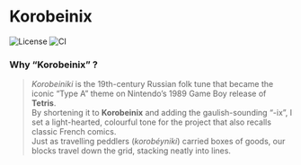 # Korobeinix

![License](https://img.shields.io/badge/license-MIT-yellow)
![CI](https://github.com/LeDevNovice/korobeinix/actions/workflows/ci.yml/badge.svg)

### Why “Korobeinix” ?

> _Korobeiniki_ is the 19th-century Russian folk tune that became the iconic “Type A” theme on Nintendo’s 1989 Game Boy release of **Tetris**.  
> By shortening it to **Korobeinix** and adding the gaulish-sounding “-ix”, I set a light-hearted, colourful tone for the project that also recalls classic French comics.  
> Just as travelling peddlers (_korobéyniki_) carried boxes of goods, our blocks travel down the grid, stacking neatly into lines.
